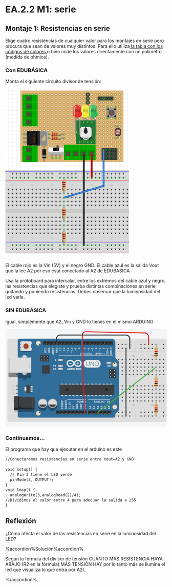 # EA.2.2 M1: serie

## Montaje 1: Resistencias en serie

Elige cuatro resistencias de cualquier valor para los montajes en serie pero procura que sean de valores muy distintos. Para ello utiliza[ la tabla con los códigos de colores ](https://es.wikipedia.org/wiki/Resistor)o bien mide los valores directamente con un polímetro \(medida de ohmios\).

### Con EDUBÁSICA

Monta el siguiente circuito divisor de tensión:

![](../../../.gitbook/assets/img0.5.png)

El cable rojo es la Vin \(5V\) y el negro GND. El cable azul es la salida Vout que la lee A2 por eso está conectado al A2 de EDUBASICA

Usa la protoboard para intercalar, entre los extremos del cable azul y negro, las resistencias que elegiste y prueba distintas combinaciones en serie quitando y poniendo resistencias. Debes observar que la luminosidad del led varía.

### SIN EDUBÁSICA

Igual, simplemente que A2, Vin y GND lo tienes en el mismo ARDUINO

![](../../../.gitbook/assets/2018-02-21-18_16_54-circuits-copy-of-copy-of-led-directo-_-tinkercad.png)

### Continuamos...

El programa que hay que ejecutar en el arduino es este

```text
//Conectaremos resistencias en serie entre Vout=A2 y GND

void setup() {                 
  // Pin 3 tiene el LED verde
  pinMode(3, OUTPUT);       
}
void loop() {
  analogWrite(3,analogRead(2)/4);
//Dividimos el valor entre 4 para adecuar la salida a 255
}
```

## Reflexión

¿Cómo afecta el valor de las resistencias en serie en la luminosidad del LED?

%accordion%Solución%accordion%

Según la fórmula del divisor de tensión CUANTO MÁS RESISTENCIA HAYA ABAJO \(R2 en la fórmula\) MÁS TENSIÓN HAY por lo tanto más se ilumina el led que visualiza lo que entra por A2\).

%/accordion%

